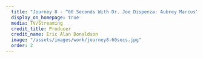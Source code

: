 ```yaml
---
  title: "Journey 8 - “60 Seconds With Dr. Joe Dispenza: Aubrey Marcus”"
  display_on_homepage: true
  media: TV/Streaming
  credit_title: Producer
  credit_name: Eric Alan Donaldson
  image: "/assets/images/work/journey8-60secs.jpg"
  order: 2
---
```

